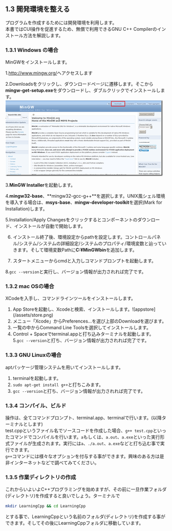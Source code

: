 ## 1.3 開発環境を整える

プログラムを作成するためには開発環境を利用します。<br>本書ではCUI操作を促進するため、無償で利用できるGNU C++ Compilerのインストール方法を解説します。<br>


### 1.3.1 Windows の場合
MinGWをインストールします。

1.<a href="http://www.mingw.org/">http://www.mingw.org/</a>へアクセスします

2.Downloadsをクリックし、ダウンロードページに遷移します。そこから**mingw-get-setup.exe**をダウンロードし、ダブルクリックでインストールします。![](/assets/image_thumb.png)

3.**MinGW Installer**を起動します。

4.**mingw32-base**、**mingw32-gcc-g++**を選択します。UNIX風シェル環境を導入する場合は、**msys-base**、**mingw-developer-toolkit**を選択(Mark for Installation)します。

5.Installation/Apply Changesをクリックするとコンポーネントのダウンロード、インストールが自動で開始します。

6. インストール終了後、環境設定からpathを設定します。コントロールパネル/システム/システムの詳細設定/システムのプロパティ/環境変数と辿っていきます。そして環境変数Pathに**C:¥MinGWbin**を追加します。

7. スタートメニューからcmdと入力しコマンドプロンプトを起動します。

8.`gcc --version`と実行し、バージョン情報が出力されれば完了です。

### 1.3.2 mac OSの場合
XCodeを入手し、コマンドラインツールをインストールします。
<ol>
<li>App Storeを起動し、Xcodeと検索、インストールします。![appstore](/assets/store.png)</li>
<li>メニュー「Xcode」からPreferences…を選び上部のDownloadを選びます。</li>
<li>一覧の中からCommand Line Toolsを選択してインストールします。</li>
<li>Control + Spaceでterminal.appと打ち込みターミナルを起動します。</li>
5.<code>gcc --version</code>と打ち、バージョン情報が出力されれば完了です。</li>
</ol>

### 1.3.3 GNU Linuxの場合
aptパッケージ管理システムを用いてインストールします。
<ol>
<li>terminalを起動します。</li>
<li><code>sudo apt-get install g++</code>と打ちこみます。</li>
<li><code>gcc --version</code>と打ち、バージョン情報が出力されれば完了です。</li>
</ol>

### 1.3.4 コンパイル、ビルド
操作は、全てコマンドプロンプト、terminal.app、terminalで行います。(以降ターミナルとします)<br>test.cppというファイル名でソースコードを作成した場合、`g++ test.cpp`といったコマンドでコンパイルを行います。`a`もしくは、`a.out`、`a.exe`といった実行形式ファイルが生成されます。実行には`a`、`./a.out`、`a.exe`などと打ち込む事で実行できます。<br>`g++`コマンドには様々なオプションを付与する事ができます。興味のある方は是非インターネットなどで調べてみてください。

### 1.3.5 作業ディレクトリの作成
これからいよいよC++プログラミングを始めますが、その前に一旦作業フォルダ(ディレクトリ)を作成すると良いでしょう。ターミナルで
```sh
mkdir LearningCpp && cd LearningCpp
```
とする事で、LearningCppという名前のフォルダ(ディレクトリ)を作成する事ができます。そしてその後にLearningCppフォルダに移動しています。
